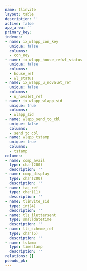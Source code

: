 ```yaml
---
name: tlinvite
layout: table
description: ''
active: false
app_area: ''
primary_key: 
indexes:
- name: ix_wlapp_con_key
  unique: false
  columns:
  - con_key
- name: ix_wlapp_house_refwl_status
  unique: false
  columns:
  - house_ref
  - wl_status
- name: ix_wlapp_u_novalet_ref
  unique: false
  columns:
  - u_novalet_ref
- name: ix_wlapp_wlapp_sid
  unique: true
  columns:
  - wlapp_sid
- name: wlapp_send_to_cbl
  unique: false
  columns:
  - send_to_cbl
- name: wlapp_tstamp
  unique: true
  columns:
  - tstamp
columns:
- name: comp_avail
  type: char(200)
  description: ''
- name: comp_display
  type: char(200)
  description: ''
- name: tag_ref
  type: char(11)
  description: ''
- name: tlinvite_sid
  type: int(4)
  description: ''
- name: tls_ilettersent
  type: smalldatetime
  description: ''
- name: tls_scheme_ref
  type: char(5)
  description: ''
- name: tstamp
  type: timestamp
  description: ''
relations: []
pseudo_pk: 
---
```


